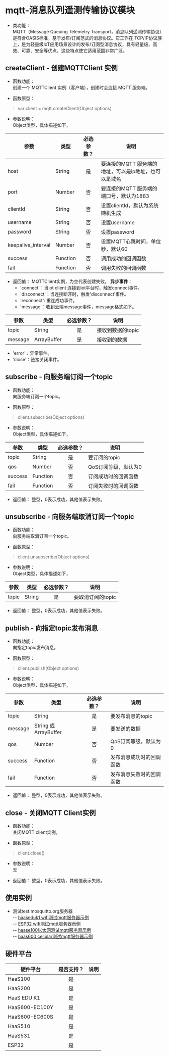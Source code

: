 # mqtt-消息队列遥测传输协议模块

* 类功能：  
MQTT（Message Queuing Telemetry Transport，消息队列遥测传输协议）是符合OASIS标准，基于发布/订阅范式的消息协议。它工作在 TCP/IP协议族上，是为轻量级IoT应用场景设计的发布/订阅型消息协议，具有轻量级、高效、可靠、安全等优点，这些特点使它适用范围非常广泛。

## createClient - 创建MQTTClient 实例
* 函数功能：  
创建一个 MQTTClient 实例（客户端），创建时会连接 MQTT 服务端。

* 函数原型：
> var client = mqtt.createClient(Object options)

* 参数说明：  
Object类型，具体描述如下，

|参数|类型|必选参数？|说明|
|-----|----|:---:|----|
| host | String | 是 | 要连接的MQTT 服务端的地址，可以是ip地址，也可以是域名 |
| port | Number | 否 | 要连接的MQTT 服务端的端口号，默认为1883 |
| clientId | String | 否 | 设置clientId，默认为系统随机生成 |
| username | String | 否 | 设置username |
| password | String | 否 | 设置password |
| keepalive_interval | Number | 否 | 设置MQTT心跳时间，单位秒，默认60 |
| success | Function | 否 | 调用成功的回调函数 |
| fail | Function | 否 | 调用失败的回调函数 |

* 返回值：
MQTTClient实例，为空代表创建失败。
**异步事件**：
   - 'connect'：当iot client 连接到iot平台时，触发connect事件。
   - 'disconnect'：当连接断开时，触发'disconnect'事件。
   - 'reconnect': 重连成功事件。
   - 'message'：收到云端message事件，message格式如下。

| 参数 | 类型 | 必选参数？|说明 |
| --- | --- | :---:|--- |
| topic | String |是 | 接收到数据的topic |
| message | ArrayBuffer | 是 |接收到的数据 |

   - 'error'：异常事件。
   - 'close'：链接关闭事件。

## subscribe - 向服务端订阅一个topic
* 函数功能：  
向服务端订阅一个topic。

* 函数原型：
> client.subscribe(Object options)

* 参数说明：  
Object类型，具体描述如下，

|参数|类型|必选参数？|说明|
|-----|----|:---:|----|
| topic | String | 是 | 要订阅的topic |
| qos | Number | 否 | QoS订阅等级，默认为0 |
| success | Function | 否 | 订阅成功时的回调函数 |
| fail | Function | 否 | 订阅失败时的回调函数 |

* 返回值：
整型，0表示成功，其他值表示失败。

## unsubscribe - 向服务端取消订阅一个topic
* 函数功能：  
向服务端取消订阅一个topic。

* 函数原型：
> client.unsubscribe(Object options)

* 参数说明：  
Object类型，具体描述如下，

|参数|类型|必选参数？|说明|
|-----|----|:---:|----|
| topic | String | 是 | 要取消订阅的topic |

* 返回值：
整型，0表示成功，其他值表示失败。

## publish - 向指定topic发布消息
* 函数功能：  
向指定topic发布消息。

* 函数原型：
> client.publish(Object options)

* 参数说明：  
Object类型，具体描述如下，

|参数|类型|必选参数？|说明|
|-----|----|:---:|----|
| topic | String | 是 | 要发布消息的topic |
| message | String 或ArrayBuffer | 是 | 要发送的数据 |
| qos | Number | 否 | QoS订阅等级，默认为0 |
| success | Function | 否 | 发布消息成功时的回调函数 |
| fail | Function | 否 | 发布消息失败时的回调函数 |

* 返回值：
整型，0表示成功，其他值表示失败。

## close - 关闭MQTT Client实例
* 函数功能：  
关闭MQTT client实例。

* 函数原型：
> client.close()

* 参数说明：  
无

* 返回值：
整型，0表示成功，其他值表示失败。

## 使用实例
* 测试test.mosquitto.org服务器<br>
-- [haaseduk1 wifi测试mqtt服务器示例](https://gitee.com/alios-things/amp/tree/rel_3.3.0/example-js/haaseduk1/network/mqtt)<br>
-- [ESP32 wifi测试mqtt服务器示例](https://gitee.com/alios-things/amp/tree/rel_3.3.0/example-js/haaseduk1/network/mqtt)<br>
-- [haase100以太网测试mqtt服务器示例](https://gitee.com/alios-things/amp/tree/rel_3.3.0/example-js/haaseduk1/network/mqtt)<br>
-- [haas600 cellular测试mqtt服务器示例](https://gitee.com/alios-things/amp/tree/rel_3.3.0/example-js/haaseduk1/network/mqtt)<br>

## 硬件平台

|硬件平台|是否支持？|说明|
|-----|:---:|----|
|HaaS100|是||
|HaaS200|是||
|HaaS EDU K1|是||
|HaaS600-EC100Y|是||
|HaaS600-EC600S|是||
|HaaS510|是||
|HaaS531|是||
|ESP32|是||

<br>

